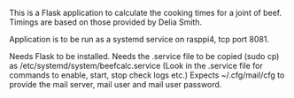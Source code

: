 This is a Flask application to calculate the cooking times for a joint of beef.
Timings are based on those provided by Delia Smith.

Application is to be run as a systemd service on rasppi4, tcp port 8081.

Needs Flask to be installed.
Needs the .service file to be copied (sudo cp) as /etc/systemd/system/beefcalc.service
    (Look in the .service file for commands to enable, start, stop check logs etc.)
Expects ~/.cfg/mail/cfg to provide the mail server, mail user and mail user password.
